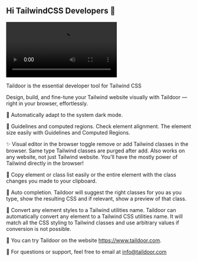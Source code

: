 ## Hi TailwindCSS Developers 👋

<video src="https://github.com/user-attachments/assets/a59bc017-cea7-4a44-ad05-96c699686cb2">
</video>

Taildoor is the essential developer tool for Tailwind CSS

Design, build, and fine-tune your Tailwind website visually with Taildoor — right in your browser, effortlessly.

🌙 Automatically adapt to the system dark mode.

📐 Guidelines and computed regions. 
Check element alignment.
The element size easily with Guidelines and Computed Regions.

✨ Visual editor in the browser toggle remove or add Tailwind classes in the browser. Same type Tailwind classes are purged after add. Also works on any website, not just Tailwind website. You'll have the mostly power of Tailwind directly in the browser!

🔮 Copy element or class list easily or the entire element with the class changes you made to your clipboard.

📱 Auto completion. Taildoor will suggest the right classes for you as you type, show the resulting CSS and if relevant, show a preview of that class.

🔁 Convert any element styles to a Tailwind utilities name. Taildoor can automatically convert any element to a Tailwind CSS utilities name. It will match all the CSS styling to Tailwind classes and use arbitrary values if conversion is not possible.

🔎 You can try Taildoor on the website https://www.taildoor.com.

📧 For questions or support, feel free to email at info@taildoor.com
